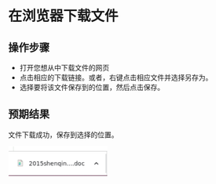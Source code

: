 # 在浏览器下载文件

## 操作步骤

- 打开您想从中下载文件的网页
- 点击相应的下载链接。或者，右键点击相应文件并选择另存为。
- 选择要将该文件保存到的位置，然后点击保存。

## 预期结果

文件下载成功，保存到选择的位置。

![在浏览器下载文件-1](./img/在浏览器下载文件-1.png)
